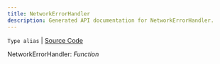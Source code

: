 ```yaml
---
title: NetworkErrorHandler
description: Generated API documentation for NetworkErrorHandler.
---
```


`Type alias` | [Source Code](https://github.com/mrCamelCode/jtjs/blob/ddfaeb1a2c9bf793372bb41076f65f452b124091/libs/networking/lib/http/http-client.interface.ts#L43)

NetworkErrorHandler: _Function_